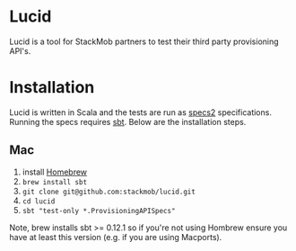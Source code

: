 Lucid
=====
Lucid is a tool for StackMob partners to test their third party provisioning API's.

# Installation
Lucid is written in Scala and the tests are run as [specs2](http://etorreborre.github.com/specs2/) specifications. Running
the specs requires [sbt](http://www.scala-sbt.org/). Below are the installation steps.

## Mac
1. install [Homebrew](http://mxcl.github.com/homebrew/)
2. ```brew install sbt```
3. ```git clone git@github.com:stackmob/lucid.git```
4. ```cd lucid```
5. ```sbt "test-only *.ProvisioningAPISpecs"```

Note, brew installs sbt >= 0.12.1 so if you're not using Hombrew ensure you have at least this version (e.g. if you are using Macports).